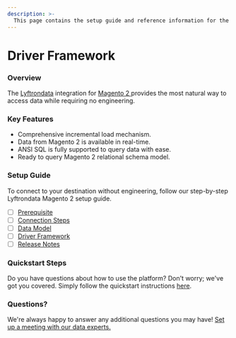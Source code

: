 ```yaml
---
description: >-
  This page contains the setup guide and reference information for the Magento 2 source connector.
---
```


# Driver Framework

### Overview

The [Lyftrondata](https://www.lyftrondata.com/) integration for [Magento 2](https://www.lyftrondata.com/integration/magento-2/)[ ](https://www.lyftrondata.com/integration/magento-2/)provides the most natural way to access data while requiring no engineering.

### Key Features

* Comprehensive incremental load mechanism.
* Data from Magento 2 is available in real-time.&#x20;
* ANSI SQL is fully supported to query data with ease.
* Ready to query Magento 2 relational schema model.

### Setup Guide

To connect to your destination without engineering, follow our step-by-step Lyftrondata Magento 2 setup guide.

* [ ] [Prerequisite](../../marketing-analytics/magento-2/prerequisite.md)
* [ ] [Connection Steps](../../marketing-analytics/magento-2/connection-steps.md)
* [ ] [Data Model](../../marketing-analytics/magento-2/data-model/)
* [ ] [Driver Framework](../../marketing-analytics/magento-2/driver-framework/)
* [ ] [Release Notes](../../marketing-analytics/magento-2/release-notes.md)

### Quickstart Steps

Do you have questions about how to use the platform? Don't worry; we've got you covered. Simply follow the quickstart instructions [here](../../../quickstart-steps.md).

### Questions? <a href="#questions" id="questions"></a>

We're always happy to answer any additional questions you may have! [Set up a meeting with our data experts.](https://www.lyftrondata.com/book-a-meeting/)


